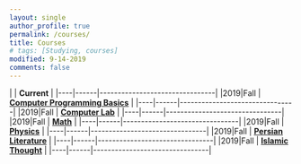```yaml
---
layout: single
author_profile: true
permalink: /courses/
title: Courses
# tags: [Studying, courses]
modified: 9-14-2019
comments: false
---
```



|           | **Current**                    |
|----|------|--------------------------------|
|2019|Fall  | **<a href="">Computer Programming Basics</a>**         |
|----|------|--------------------------------|
|2019|Fall  | **<a href="">Computer Lab</a>** |
|----|------|--------------------------------|
|2019|Fall  | **<a href="">Math</a>** |
|----|------|--------------------------------|
|2019|Fall  | **<a href="">Physics</a>** |
|----|------|--------------------------------|
|2019|Fall  | **<a href="">Persian Literature</a>** |
|----|------|--------------------------------|
|2019|Fall  | **<a href="">Islamic Thought</a>** |
|----|------|--------------------------------|
